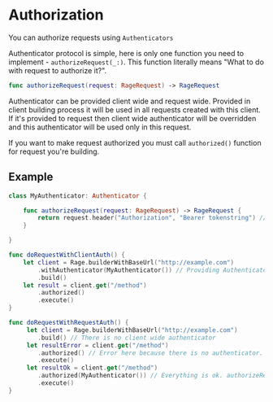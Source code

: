 Authorization
=============================
You can authorize requests using `Authenticators`

Authenticator protocol is simple, here is only one function you need to implement - `authorizeRequest(_:)`. This function literally means "What to do with request to authorize it?".

```swift
func authorizeRequest(request: RageRequest) -> RageRequest
```

Authenticator can be provided client wide and request wide. Provided in client building process it will be used in all requests created with this client. If it's provided to request then client wide authenticator will be overridden and this authenticator will be used only in this request.

If you want to make request authorized you must call `authorized()` function for request you're building.

## Example ##
```swift
class MyAuthenticator: Authenticator {

    func authorizeRequest(request: RageRequest) -> RageRequest {
        return request.header("Authorization", "Bearer tokenstring") // Adding header Authorization to our request and return it.
    }

}

func doRequestWithClientAuth() {
    let client = Rage.builderWithBaseUrl("http://example.com")
        .withAuthenticator(MyAuthenticator()) // Providing Authenticator to client while building.
        .build()
    let result = client.get("/method")
        .authorized()
        .execute()
}

func doRequestWithRequestAuth() {
     let client = Rage.builderWithBaseUrl("http://example.com")
        .build() // There is no client wide authenticator
     let resultError = client.get("/method")
        .authorized() // Error here because there is no authenticator.
        .execute()
     let resultOk = client.get("/method")
        .authorized(MyAuthenticator()) // Everything is ok. authorizeRequest function will be applied to this request.
        .execute()
}

```
